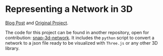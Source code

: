 # Representing a Network in 3D 

[Blog Post](https://www.lorismat.com/blog/3d-network-representation) and [Original Project](https://net-sim.netlify.app/).  

The code for this project can be found in another repository, open for contribution: [snap-3d-network](https://github.com/lorismat/snap-3d-network). It includes the `python` script to convert a network to a json file ready to be visualized with `Three.js` or any other 3D library. 